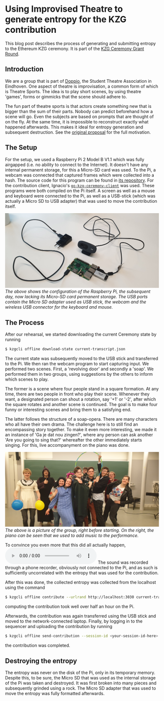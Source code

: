 # Using Improvised Theatre to generate entropy for the KZG contribution

This blog post describes the process of generating and submitting entropy to the Ethereum KZG ceremony. It is part of the [KZG Ceremony Grant Round](https://blog.ethereum.org/2022/12/15/kzg-ceremony-grants-round).

## Introduction
We are a group that is part of [Doppio](https://doppio.nl/), the Student Theatre Association in Eindhoven. One aspect of theatre is improvisation, a common form of which is Theatre Sports. The idea is to play short scenes, by using theatre 'games', forms or gimmicks that the scene should adhere to.

The fun part of theatre sports is that actors create something new that is bigger than the sum of their parts. Nobody can predict beforehand how a scene will go. Even the subjects are based on prompts that are thought of on the fly. At the same time, it is impossible to reconstruct exactly what happened afterwards. This makes it ideal for entropy generation and subsequent destruction. See the [original proposal](https://gist.github.com/ThomasdenH/f7bb19d696283378a0f4157f043cf486) for the full motivation.

## The Setup
For the setup, we used a Raspberry Pi 2 Model B V1.1 which was fully airgapped (i.e. no ability to connect to the Internet). It doesn't have any internal permanent storage, for this a Micro-SD card was used. To the Pi, a webcam was connected that captured frames which were collected into a hash. The source code for this program can be found in [its repository](https://github.com/ThomasdenH/webcam-entropy). For the contribution client, Ignacio's [`go-kzg-ceremony-client`](https://github.com/jsign/go-kzg-ceremony-client) was used. These programs were both compiled on the Pi itself. A screen as well as a mouse and keyboard were connected to the Pi, as well as a USB-stick (which was actually a Micro SD to USB adapter) that was used to move the contribution itself.

![A photo of the setup.](setup.jpg)
*The above shows the configuration of the Raspberry Pi, the subsequent day, now lacking its Micro-SD card permanent storage. The USB ports contain the Micro SD adapter used as USB stick, the webcam and the wireless USB connector for the keyboard and mouse.*


## The Process
After our rehearsal, we started downloading the current Ceremony state by running
```bash
$ kzgcli offline download-state current-transcript.json
```
The current state was subsequently moved to the USB stick and transferred to the Pi. We then ran the webcam program to start capturing input. We performed two scenes. First, a 'revolving door' and secondly a 'soap'. We performed them in two groups, using suggestions by the others to inform which scenes to play.

The former is a scene where four people stand in a square formation. At any time, there are two people in front who play their scene. Whenever they want, a designated person can shout a rotation, say '+1' or '-2', after which the square rotates and another scene is continued. The goal is to make four funny or interesting scenes and bring them to a satisfying end.

The latter follows the structure of a soap-opera. There are many characters who all have their own drama. The challenge here is to still find an encompassing story together. To make it even more interesting, we made it an instance of 'Ga je dat nou zingen?', where any person can ask another 'Are you going to sing that?' whereafter the other immediately starts singing. For this, live accompanyment on the piano was done.

![A photo of the group before starting.](picture.jpg)
*The above is a picture of the group, right before starting. On the right, the piano can be seen that we used to add music to the performance.*

To convince you even more that this did all actually happen, ![here is some sound of a small part of the performance.](sample.mp3) The sound was recorded through a phone recorder, obviously not connected to the Pi, and as such is sufficiently uncorrelated with the entropy that was used for the contribution.

After this was done, the collected entropy was collected from the localhost using the command
```bash
$ kzgcli offline contribute --urlrand http://localhost:3030 current-transcript.json new-transcript.json
```
computing the contribution took well over half an hour on the Pi.

Afterwards, the contribution was again transferred using the USB stick and moved to the network-connected laptop. Finally, by logging in to the sequencer and uploading the contribution by running
```bash
$ kzgcli offline send-contribution --session-id <your-session-id-here> new-transcript.json
```
the contribution was completed.

## Destroying the entropy
The entropy was never on the disk of the Pi, only in its temporary memory. Despite this, to be sure, the Micro SD that was used as the internal storage of the Pi was taken and destroyed. It was first broken into many pieces and subsequently grinded using a rock. The Micro SD adapter that was used to move the entropy was fully formatted afterwards.
